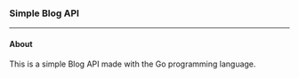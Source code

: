 ### Simple Blog API

---

#### About

This is a simple Blog API made with the Go programming language.